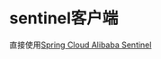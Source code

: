 # sentinel客户端

直接使用[Spring Cloud Alibaba Sentinel](https://github.com/alibaba/spring-cloud-alibaba/wiki/Sentinel)